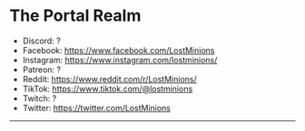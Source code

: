 # The Portal Realm
- Discord: ?
- Facebook: https://www.facebook.com/LostMinions
- Instagram: https://www.instagram.com/lostminions/
- Patreon: ?
- Reddit: https://www.reddit.com/r/LostMinions/
- TikTok: https://www.tiktok.com/@lostminions
- Twitch: ?
- Twitter: https://twitter.com/LostMinions
-----
